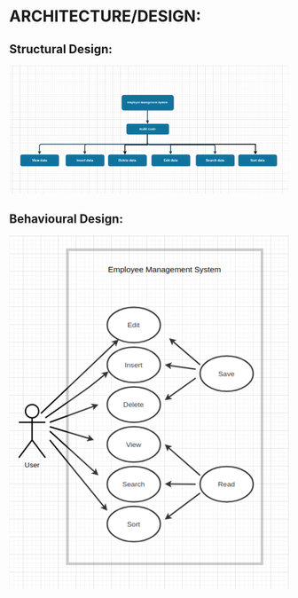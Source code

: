 # ARCHITECTURE/DESIGN:
## Structural Design:
![screen 1500px](../Images/StructureDiagram.png)

## Behavioural Design:
![screen 1500px](../Images/BehaviouralDiagram.png)
